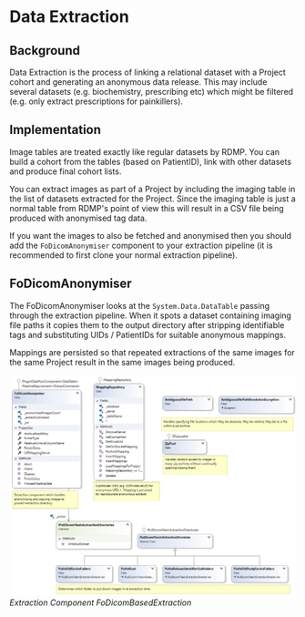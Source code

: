 # Data Extraction
## Background
Data Extraction is the process of linking a relational dataset with a Project cohort and generating an anonymous data release.  This may include several datasets (e.g. biochemistry, prescribing etc) which might be filtered (e.g. only extract prescriptions for painkillers).

## Implementation
Image tables are treated exactly like regular datasets by RDMP.  You can build a cohort from the tables (based on PatientID), link with other datasets and produce final cohort lists.

You can extract images as part of a Project by including the imaging table in the list of datasets extracted for the Project.  Since the imaging table is just a normal table from RDMP's point of view this will result in a CSV file being produced with anonymised tag data.

If you want the images to also be fetched and anonymised then you should add the `FoDicomAnonymiser` component to your extraction pipeline (it is recommended to first clone your normal extraction pipeline).

## FoDicomAnonymiser
The FoDicomAnonymiser looks at the `System.Data.DataTable` passing through the extraction pipeline.  When it spots a dataset containing imaging file paths it copies them to the output directory after stripping identifiable tags and substituting UIDs / PatientIDs for suitable anonymous mappings.

Mappings are persisted so that repeated extractions of the same images for the same Project result in the same images being produced.


![Overview](Images/FoDicomBasedExtraction.png)
_Extraction Component FoDicomBasedExtraction_